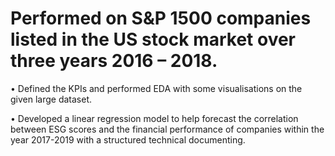 # Performed on S&P 1500 companies listed in the US stock market over three years 2016 – 2018. 

•	Defined the KPIs and performed EDA with some visualisations on the given large dataset.

•	Developed a linear regression model to help forecast the correlation between ESG scores and the financial performance of companies within the year 2017-2019 with a structured technical documenting.
